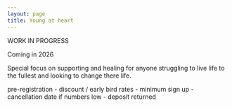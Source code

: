 ```yaml
---
layout: page
title: Young at heart
---
```


WORK IN PROGRESS

Coming in 2026

Special focus on supporting and healing for anyone struggling to live life to the fullest and looking to change there life.


 pre-registration - discount / early bird rates - minimum sign up - cancellation date if numbers low - deposit returned
